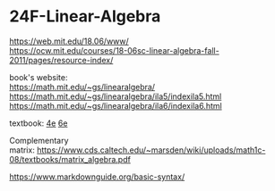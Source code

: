 # 24F-Linear-Algebra

https://web.mit.edu/18.06/www/ <br>
https://ocw.mit.edu/courses/18-06sc-linear-algebra-fall-2011/pages/resource-index/

book's website: <br />
https://math.mit.edu/~gs/linearalgebra/
https://math.mit.edu/~gs/linearalgebra/ila5/indexila5.html
https://math.mit.edu/~gs/linearalgebra/ila6/indexila6.html

textbook:
[4e](https://students.aiu.edu/submissions/profiles/resources/onlineBook/Y5B7M4_Introduction_to_Linear_Algebra-_Fourth_Edition.pdf)
[6e](http://staff.ustc.edu.cn/~ynyang/2023/books/6.pdf)

Complementary<br>
matrix: https://www.cds.caltech.edu/~marsden/wiki/uploads/math1c-08/textbooks/matrix_algebra.pdf


https://www.markdownguide.org/basic-syntax/
